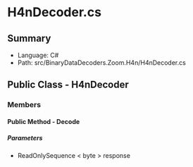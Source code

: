﻿# H4nDecoder.cs

## Summary

* Language: C#
* Path: src/BinaryDataDecoders.Zoom.H4n/H4nDecoder.cs

## Public Class - H4nDecoder

### Members

#### Public Method - Decode

#####  Parameters

 - ReadOnlySequence < byte > response 

